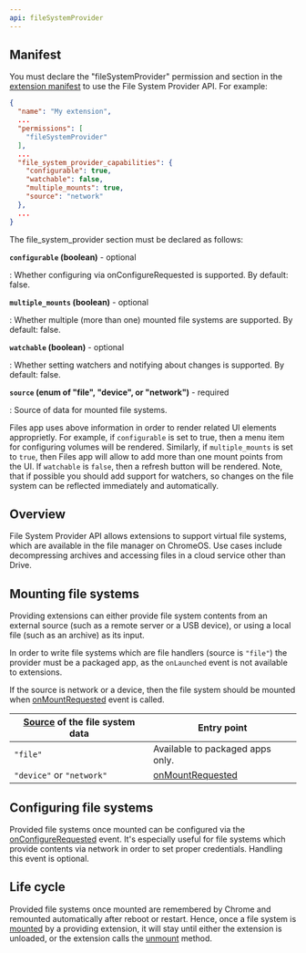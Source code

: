 ```yaml
---
api: fileSystemProvider
---
```


## Manifest

You must declare the "fileSystemProvider" permission and section in the [extension manifest](/extensions/manifest) to use the File System Provider API. For example:

```json
{
  "name": "My extension",
  ...
  "permissions": [
    "fileSystemProvider"
  ],
  ...
  "file_system_provider_capabilities": {
    "configurable": true,
    "watchable": false,
    "multiple_mounts": true,
    "source": "network"
  },
  ...
}
```

The file_system_provider section must be declared as follows:

**`configurable` (boolean)** - optional

: Whether configuring via onConfigureRequested is supported. By default: false.

**`multiple_mounts` (boolean)** - optional

: Whether multiple (more than one) mounted file systems are supported. By default: false.

**`watchable` (boolean)** - optional

: Whether setting watchers and notifying about changes is supported. By default: false.

**`source` (enum of "file", "device", or "network")** - required

: Source of data for mounted file systems.

Files app uses above information in order to render related UI elements approprietly. For example, if `configurable` is set to true, then a menu item for configuring volumes will be rendered. Similarly, if `multiple_mounts` is set to `true`, then Files app will allow to add more than one mount points from the UI. If `watchable` is `false`, then a refresh button will be rendered. Note, that if possible you should add support for watchers, so changes on the file system can be reflected immediately and automatically.

## Overview

File System Provider API allows extensions to support virtual file systems, which are available in the file manager on ChromeOS. Use cases include decompressing archives and accessing files in a cloud service other than Drive.

## Mounting file systems

Providing extensions can either provide file system contents from an external source (such as a remote server or a USB device), or using a local file (such as an archive) as its input.

In order to write file systems which are file handlers (source is `"file"`) the provider must be a packaged app, as the `onLaunched` event is not available to extensions.

If the source is network or a device, then the file system should be mounted when [onMountRequested](#event-onMountRequested) event is called.

| [Source](#manifest-source) of the file system data | Entry point |
|----------------------------------------------------|-------------|
| `"file"` | Available to packaged apps only. |
| `"device"` or `"network"` | [onMountRequested](#event-onMountRequested) |

## Configuring file systems

Provided file systems once mounted can be configured via the [onConfigureRequested](#event-onConfigureRequested) event. It's especially useful for file systems which provide contents via network in order to set proper credentials. Handling this event is optional.

## Life cycle

Provided file systems once mounted are remembered by Chrome and remounted automatically after reboot or restart. Hence, once a file system is [mounted](#method-mount) by a providing extension, it will stay until either the extension is unloaded, or the extension calls the [unmount](#method-unmount) method.